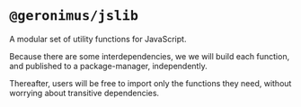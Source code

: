 # `@geronimus/jslib`

A modular set of utility functions for JavaScript.

Because there are some interdependencies, we we will build each function, and published to a package-manager, independently.

Thereafter, users will be free to import only the functions they need, without worrying about transitive dependencies.
